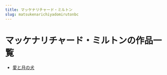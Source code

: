 ```yaml
---
title: マッケナリチャード・ミルトン
slug: matsukenarichiyadomirutonbc
---
```


# マッケナリチャード・ミルトンの作品一覧

- [愛と月の犬](aitoyuenoquan3f)
